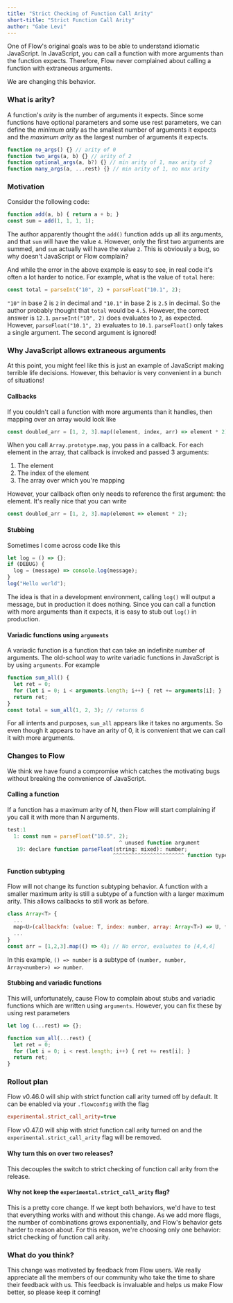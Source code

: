 ```yaml
---
title: "Strict Checking of Function Call Arity"
short-title: "Strict Function Call Arity"
author: "Gabe Levi"
---
```


One of Flow's original goals was to be able to understand idiomatic JavaScript.
In JavaScript, you can call a function with more arguments than the function
expects. Therefore, Flow never complained about calling a function with
extraneous arguments.

We are changing this behavior.

<!--truncate-->

### What is arity?

A function's *arity* is the number of arguments it expects. Since some functions
have optional parameters and some use rest parameters, we can define the
*minimum arity* as the smallest number of arguments it expects and the *maximum
arity* as the largest number of arguments it expects.

```js
function no_args() {} // arity of 0
function two_args(a, b) {} // arity of 2
function optional_args(a, b?) {} // min arity of 1, max arity of 2
function many_args(a, ...rest) {} // min arity of 1, no max arity
```

### Motivation

Consider the following code:

```js
function add(a, b) { return a + b; }
const sum = add(1, 1, 1, 1);
```

The author apparently thought the `add()` function adds up all its
arguments, and that `sum` will have the value `4`. However, only the first two
arguments are summed, and `sum` actually will have the value `2`. This is
obviously a bug, so why doesn't JavaScript or Flow complain?

And while the error in the above example is easy to see, in real code it's often
a lot harder to notice. For example, what is the value of `total` here:

```js
const total = parseInt("10", 2) + parseFloat("10.1", 2);
```

`"10"` in base 2 is `2` in decimal and `"10.1"` in base 2 is `2.5` in decimal.
So the author probably thought that `total` would be `4.5`. However, the correct
answer is `12.1`. `parseInt("10", 2)` does evaluates to `2`, as expected.
However, `parseFloat("10.1", 2)` evaluates to `10.1`. `parseFloat()` only takes
a single argument. The second argument is ignored!

### Why JavaScript allows extraneous arguments

At this point, you might feel like this is just an example of JavaScript making
terrible life decisions. However, this behavior is very convenient in a bunch of
situations!

#### Callbacks

If you couldn't call a function with more arguments than it handles, then
mapping over an array would look like

```js
const doubled_arr = [1, 2, 3].map((element, index, arr) => element * 2);
```

When you call `Array.prototype.map`, you pass in a callback. For each element in
the array, that callback is invoked and passed 3 arguments:

1. The element
2. The index of the element
3. The array over which you're mapping

However, your callback often only needs to reference the first argument: the
element. It's really nice that you can write

```js
const doubled_arr = [1, 2, 3].map(element => element * 2);
```

#### Stubbing

Sometimes I come across code like this

```js
let log = () => {};
if (DEBUG) {
  log = (message) => console.log(message);
}
log("Hello world");
```

The idea is that in a development environment, calling `log()` will output a
message, but in production it does nothing. Since you can call a
function with more arguments than it expects, it is easy to stub out `log()` in
production.

#### Variadic functions using `arguments`

A variadic function is a function that can take an indefinite number of
arguments. The old-school way to write variadic functions in JavaScript is by
using `arguments`. For example

```js
function sum_all() {
  let ret = 0;
  for (let i = 0; i < arguments.length; i++) { ret += arguments[i]; }
  return ret;
}
const total = sum_all(1, 2, 3); // returns 6
```

For all intents and purposes, `sum_all` appears like it takes no arguments. So
even though it appears to have an arity of 0, it is convenient that we can call
it with more arguments.

### Changes to Flow

We think we have found a compromise which catches the motivating bugs without
breaking the convenience of JavaScript.

#### Calling a function

If a function has a maximum arity of N, then Flow will start complaining if you
call it with more than N arguments.

```js
test:1
  1: const num = parseFloat("10.5", 2);
                                    ^ unused function argument
   19: declare function parseFloat(string: mixed): number;
                                  ^^^^^^^^^^^^^^^^^^^^^^^ function type expects no more than 1 argument. See lib: <BUILTINS>/core.js:19
```

#### Function subtyping

Flow will not change its function subtyping behavior. A function
with a smaller maximum arity is still a subtype of a function with a larger
maximum arity. This allows callbacks to still work as before.

```js
class Array<T> {
  ...
  map<U>(callbackfn: (value: T, index: number, array: Array<T>) => U, thisArg?: any): Array<U>;
  ...
}
const arr = [1,2,3].map(() => 4); // No error, evaluates to [4,4,4]
```

In this example, `() => number` is a subtype of `(number, number, Array<number>) => number`.

#### Stubbing and variadic functions

This will, unfortunately, cause Flow to complain about stubs and variadic
functions which are written using `arguments`. However, you can fix these by
using rest parameters

```js
let log (...rest) => {};

function sum_all(...rest) {
  let ret = 0;
  for (let i = 0; i < rest.length; i++) { ret += rest[i]; }
  return ret;
}
```

### Rollout plan

Flow v0.46.0 will ship with strict function call arity turned off by default. It
can be enabled via your `.flowconfig` with the flag

```ini
experimental.strict_call_arity=true
```

Flow v0.47.0 will ship with strict function call arity turned on and the
`experimental.strict_call_arity` flag will be removed.


#### Why turn this on over two releases?

This decouples the switch to strict checking of function call arity from the
release.

#### Why not keep the `experimental.strict_call_arity` flag?

This is a pretty core change. If we kept both behaviors, we'd have to test that
everything works with and without this change. As we add more flags, the number
of combinations grows exponentially, and Flow's behavior gets harder to reason
about. For this reason, we're choosing only one behavior: strict checking of
function call arity.

### What do you think?

This change was motivated by feedback from Flow users. We really appreciate
all the members of our community who take the time to share their feedback with
us. This feedback is invaluable and helps us make Flow better, so please keep
it coming!
